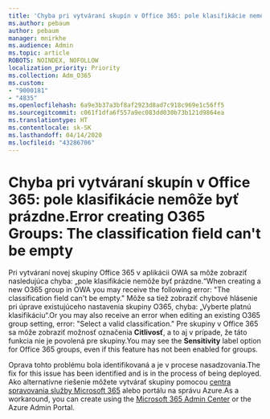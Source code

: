 ```yaml
---
title: 'Chyba pri vytváraní skupín v Office 365: pole klasifikácie nemôže byť prázdne.'
ms.author: pebaum
author: pebaum
manager: mnirkhe
ms.audience: Admin
ms.topic: article
ROBOTS: NOINDEX, NOFOLLOW
localization_priority: Priority
ms.collection: Adm_O365
ms.custom:
- "9000181"
- "4835"
ms.openlocfilehash: 6a9e3b37a3bf8af2923d8ad7c918c969e1c56ff5
ms.sourcegitcommit: c061f1dfa6f557a9ec083dd030b73b121d9864ea
ms.translationtype: HT
ms.contentlocale: sk-SK
ms.lasthandoff: 04/14/2020
ms.locfileid: "43286706"
---
```

# <a name="error-creating-o365-groups-the-classification-field-cant-be-empty"></a><span data-ttu-id="fac59-102">Chyba pri vytváraní skupín v Office 365: pole klasifikácie nemôže byť prázdne.</span><span class="sxs-lookup"><span data-stu-id="fac59-102">Error creating O365 Groups: The classification field can't be empty</span></span>

<span data-ttu-id="fac59-103">Pri vytváraní novej skupiny Office 365 v aplikácii OWA sa môže zobraziť nasledujúca chyba: „pole klasifikácie nemôže byť prázdne.“</span><span class="sxs-lookup"><span data-stu-id="fac59-103">When creating a new O365 group in OWA you may receive the following error: "The classification field can't be empty."</span></span>  <span data-ttu-id="fac59-104">Môže sa tiež zobraziť chybové hlásenie pri úprave existujúceho nastavenia skupiny O365, chyba: „Vyberte platnú klasifikáciu“.</span><span class="sxs-lookup"><span data-stu-id="fac59-104">Or you may also receive an error when editing an existing O365 group setting, error: "Select a valid classification."</span></span>   <span data-ttu-id="fac59-105">Pre skupiny v Office 365 sa môže zobraziť možnosť označenia **Citlivosť**, a to aj v prípade, že táto funkcia nie je povolená pre skupiny.</span><span class="sxs-lookup"><span data-stu-id="fac59-105">You may see the **Sensitivity** label option for Office 365 groups, even if this feature has not been enabled for groups.</span></span>

<span data-ttu-id="fac59-106">Oprava tohto problému bola identifikovaná a je v procese nasadzovania.</span><span class="sxs-lookup"><span data-stu-id="fac59-106">The fix for this issue has been identified and is in the process of being deployed.</span></span>  <span data-ttu-id="fac59-107">Ako alternatívne riešenie môžete vytvárať skupiny pomocou [centra spravovania služby Microsoft 365](https://docs.microsoft.com/microsoft-365/admin/create-groups/create-groups?view=o365-worldwide) alebo portálu na správu Azure.</span><span class="sxs-lookup"><span data-stu-id="fac59-107">As a workaround, you can create using the [Microsoft 365 Admin Center](https://docs.microsoft.com/microsoft-365/admin/create-groups/create-groups?view=o365-worldwide) or the Azure Admin Portal.</span></span>
